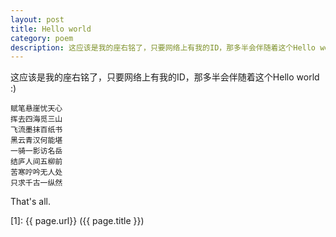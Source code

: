 ```yaml
---
layout: post
title: Hello world
category: poem
description: 这应该是我的座右铭了，只要网络上有我的ID，那多半会伴随着这个Hello world :)
---
```


这应该是我的座右铭了，只要网络上有我的ID，那多半会伴随着这个Hello world :)

    赋笔悬崖忧天心  
    挥去四海觅三山  
    飞流墨抹百纸书  
    黑云青汉何能堪  
    一骑一影访名岳  
    结庐人间五柳前  
    苦寒咛吟无人处  
    只求千古一纵然  

That's all.

[Shy07]:    http://www.shy07.com  "Shy07"
[1]:    {{ page.url}}  ({{ page.title }})
